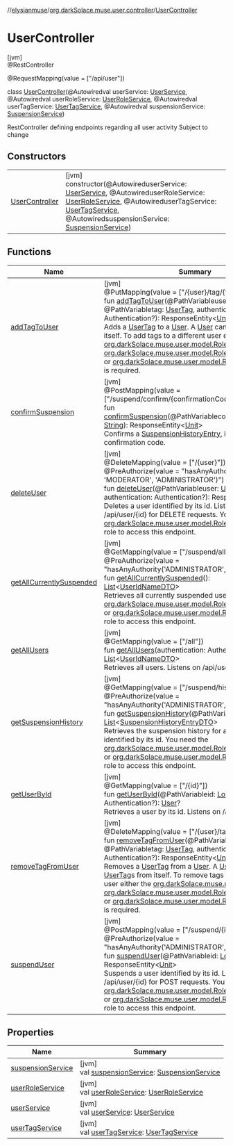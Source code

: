 //[elysianmuse](../../../index.md)/[org.darkSolace.muse.user.controller](../index.md)/[UserController](index.md)

# UserController

[jvm]\
@RestController

@RequestMapping(value = [&quot;/api/user&quot;])

class [UserController](index.md)(@Autowiredval userService: [UserService](../../org.darkSolace.muse.user.service/-user-service/index.md), @Autowiredval userRoleService: [UserRoleService](../../org.darkSolace.muse.user.service/-user-role-service/index.md), @Autowiredval userTagService: [UserTagService](../../org.darkSolace.muse.user.service/-user-tag-service/index.md), @Autowiredval suspensionService: [SuspensionService](../../org.darkSolace.muse.user.service/-suspension-service/index.md))

RestController defining endpoints regarding all user activity Subject to change

## Constructors

| | |
|---|---|
| [UserController](-user-controller.md) | [jvm]<br>constructor(@AutowireduserService: [UserService](../../org.darkSolace.muse.user.service/-user-service/index.md), @AutowireduserRoleService: [UserRoleService](../../org.darkSolace.muse.user.service/-user-role-service/index.md), @AutowireduserTagService: [UserTagService](../../org.darkSolace.muse.user.service/-user-tag-service/index.md), @AutowiredsuspensionService: [SuspensionService](../../org.darkSolace.muse.user.service/-suspension-service/index.md)) |

## Functions

| Name | Summary |
|---|---|
| [addTagToUser](add-tag-to-user.md) | [jvm]<br>@PutMapping(value = [&quot;/{user}/tag/{tag}&quot;])<br>fun [addTagToUser](add-tag-to-user.md)(@PathVariableuser: [User](../../org.darkSolace.muse.user.model/-user/index.md)?, @PathVariabletag: [UserTag](../../org.darkSolace.muse.user.model/-user-tag/index.md), authentication: Authentication?): ResponseEntity&lt;[Unit](https://kotlinlang.org/api/latest/jvm/stdlib/kotlin/-unit/index.html)&gt;<br>Adds a [UserTag](../../org.darkSolace.muse.user.model/-user-tag/index.md) to a [User](../../org.darkSolace.muse.user.model/-user/index.md). A [User](../../org.darkSolace.muse.user.model/-user/index.md) can add [UserTag](../../org.darkSolace.muse.user.model/-user-tag/index.md)s to itself. To add tags to a different user either the [org.darkSolace.muse.user.model.Role](../../org.darkSolace.muse.user.model/-role/index.md) of [org.darkSolace.muse.user.model.Role.ADMINISTRATOR](../../org.darkSolace.muse.user.model/-role/-a-d-m-i-n-i-s-t-r-a-t-o-r/index.md) or [org.darkSolace.muse.user.model.Role.MODERATOR](../../org.darkSolace.muse.user.model/-role/-m-o-d-e-r-a-t-o-r/index.md) is required. |
| [confirmSuspension](confirm-suspension.md) | [jvm]<br>@PostMapping(value = [&quot;/suspend/confirm/{confirmationCode}&quot;])<br>fun [confirmSuspension](confirm-suspension.md)(@PathVariableconfirmationCode: [String](https://kotlinlang.org/api/latest/jvm/stdlib/kotlin/-string/index.html)): ResponseEntity&lt;[Unit](https://kotlinlang.org/api/latest/jvm/stdlib/kotlin/-unit/index.html)&gt;<br>Confirms a [SuspensionHistoryEntry](../../org.darkSolace.muse.user.model/-suspension-history-entry/index.md), identified by its confirmation code. |
| [deleteUser](delete-user.md) | [jvm]<br>@DeleteMapping(value = [&quot;/{user}&quot;])<br>@PreAuthorize(value = &quot;hasAnyAuthority('MEMBER', 'MODERATOR', 'ADMINISTRATOR')&quot;)<br>fun [deleteUser](delete-user.md)(@PathVariableuser: [User](../../org.darkSolace.muse.user.model/-user/index.md)?, authentication: Authentication?): ResponseEntity&lt;[Unit](https://kotlinlang.org/api/latest/jvm/stdlib/kotlin/-unit/index.html)&gt;<br>Deletes a user identified by its id. Listens on /api/user/{id} for DELETE requests. You need the [org.darkSolace.muse.user.model.Role.ADMINISTRATOR](../../org.darkSolace.muse.user.model/-role/-a-d-m-i-n-i-s-t-r-a-t-o-r/index.md) role to access this endpoint. |
| [getAllCurrentlySuspended](get-all-currently-suspended.md) | [jvm]<br>@GetMapping(value = [&quot;/suspend/all&quot;])<br>@PreAuthorize(value = &quot;hasAnyAuthority('ADMINISTRATOR', 'MODERATOR')&quot;)<br>fun [getAllCurrentlySuspended](get-all-currently-suspended.md)(): [List](https://kotlinlang.org/api/latest/jvm/stdlib/kotlin.collections/-list/index.html)&lt;[UserIdNameDTO](../../org.darkSolace.muse.user.model.dto/-user-id-name-d-t-o/index.md)&gt;<br>Retrieves all currently suspended users You need the [org.darkSolace.muse.user.model.Role.ADMINISTRATOR](../../org.darkSolace.muse.user.model/-role/-a-d-m-i-n-i-s-t-r-a-t-o-r/index.md) or [org.darkSolace.muse.user.model.Role.MODERATOR](../../org.darkSolace.muse.user.model/-role/-m-o-d-e-r-a-t-o-r/index.md) role to access this endpoint. |
| [getAllUsers](get-all-users.md) | [jvm]<br>@GetMapping(value = [&quot;/all&quot;])<br>fun [getAllUsers](get-all-users.md)(authentication: Authentication?): [List](https://kotlinlang.org/api/latest/jvm/stdlib/kotlin.collections/-list/index.html)&lt;[UserIdNameDTO](../../org.darkSolace.muse.user.model.dto/-user-id-name-d-t-o/index.md)&gt;<br>Retrieves all users. Listens on /api/user/all. |
| [getSuspensionHistory](get-suspension-history.md) | [jvm]<br>@GetMapping(value = [&quot;/suspend/history/{user}&quot;])<br>@PreAuthorize(value = &quot;hasAnyAuthority('ADMINISTRATOR', 'MODERATOR')&quot;)<br>fun [getSuspensionHistory](get-suspension-history.md)(@PathVariableuser: [User](../../org.darkSolace.muse.user.model/-user/index.md)): [List](https://kotlinlang.org/api/latest/jvm/stdlib/kotlin.collections/-list/index.html)&lt;[SuspensionHistoryEntryDTO](../../org.darkSolace.muse.user.model.dto/-suspension-history-entry-d-t-o/index.md)&gt;<br>Retrieves the suspension history for a given user, identified by its id. You need the [org.darkSolace.muse.user.model.Role.ADMINISTRATOR](../../org.darkSolace.muse.user.model/-role/-a-d-m-i-n-i-s-t-r-a-t-o-r/index.md) or [org.darkSolace.muse.user.model.Role.MODERATOR](../../org.darkSolace.muse.user.model/-role/-m-o-d-e-r-a-t-o-r/index.md) role to access this endpoint. |
| [getUserById](get-user-by-id.md) | [jvm]<br>@GetMapping(value = [&quot;/{id}&quot;])<br>fun [getUserById](get-user-by-id.md)(@PathVariableid: [Long](https://kotlinlang.org/api/latest/jvm/stdlib/kotlin/-long/index.html), authentication: Authentication?): [User](../../org.darkSolace.muse.user.model/-user/index.md)?<br>Retrieves a user by its id. Listens on /api/user/{id}. |
| [removeTagFromUser](remove-tag-from-user.md) | [jvm]<br>@DeleteMapping(value = [&quot;/{user}/tag/{tag}&quot;])<br>fun [removeTagFromUser](remove-tag-from-user.md)(@PathVariableuser: [User](../../org.darkSolace.muse.user.model/-user/index.md)?, @PathVariabletag: [UserTag](../../org.darkSolace.muse.user.model/-user-tag/index.md), authentication: Authentication?): ResponseEntity&lt;[Unit](https://kotlinlang.org/api/latest/jvm/stdlib/kotlin/-unit/index.html)&gt;<br>Removes a [UserTag](../../org.darkSolace.muse.user.model/-user-tag/index.md) from a [User](../../org.darkSolace.muse.user.model/-user/index.md). A [User](../../org.darkSolace.muse.user.model/-user/index.md) can remove [UserTag](../../org.darkSolace.muse.user.model/-user-tag/index.md)s from itself. To remove tags from a different user either the [org.darkSolace.muse.user.model.Role](../../org.darkSolace.muse.user.model/-role/index.md) of [org.darkSolace.muse.user.model.Role.ADMINISTRATOR](../../org.darkSolace.muse.user.model/-role/-a-d-m-i-n-i-s-t-r-a-t-o-r/index.md) or [org.darkSolace.muse.user.model.Role.MODERATOR](../../org.darkSolace.muse.user.model/-role/-m-o-d-e-r-a-t-o-r/index.md) is required. |
| [suspendUser](suspend-user.md) | [jvm]<br>@PostMapping(value = [&quot;/suspend/{id}&quot;])<br>@PreAuthorize(value = &quot;hasAnyAuthority('ADMINISTRATOR', 'MODERATOR')&quot;)<br>fun [suspendUser](suspend-user.md)(@PathVariableid: [Long](https://kotlinlang.org/api/latest/jvm/stdlib/kotlin/-long/index.html)): ResponseEntity&lt;[Unit](https://kotlinlang.org/api/latest/jvm/stdlib/kotlin/-unit/index.html)&gt;<br>Suspends a user identified by its id. Listens on /api/user/{id} for POST requests. You need the [org.darkSolace.muse.user.model.Role.ADMINISTRATOR](../../org.darkSolace.muse.user.model/-role/-a-d-m-i-n-i-s-t-r-a-t-o-r/index.md) or [org.darkSolace.muse.user.model.Role.MODERATOR](../../org.darkSolace.muse.user.model/-role/-m-o-d-e-r-a-t-o-r/index.md) role to access this endpoint. |

## Properties

| Name | Summary |
|---|---|
| [suspensionService](suspension-service.md) | [jvm]<br>val [suspensionService](suspension-service.md): [SuspensionService](../../org.darkSolace.muse.user.service/-suspension-service/index.md) |
| [userRoleService](user-role-service.md) | [jvm]<br>val [userRoleService](user-role-service.md): [UserRoleService](../../org.darkSolace.muse.user.service/-user-role-service/index.md) |
| [userService](user-service.md) | [jvm]<br>val [userService](user-service.md): [UserService](../../org.darkSolace.muse.user.service/-user-service/index.md) |
| [userTagService](user-tag-service.md) | [jvm]<br>val [userTagService](user-tag-service.md): [UserTagService](../../org.darkSolace.muse.user.service/-user-tag-service/index.md) |
